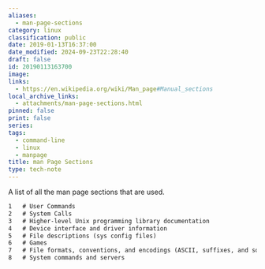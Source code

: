 ```yaml
---
aliases:
  - man-page-sections
category: linux
classification: public
date: 2019-01-13T16:37:00
date_modified: 2024-09-23T22:28:40
draft: false
id: 20190113163700
image: 
links:
  - https://en.wikipedia.org/wiki/Man_page#Manual_sections
local_archive_links:
  - attachments/man-page-sections.html
pinned: false
print: false
series: 
tags:
  - command-line
  - linux
  - manpage
title: man Page Sections
type: tech-note
---
```


A list of all the man page sections that are used.

``` markdown
1   # User Commands
2   # System Calls
3   # Higher-level Unix programming library documentation
4   # Device interface and driver information
5   # File descriptions (sys config files)
6   # Games
7   # File formats, conventions, and encodings (ASCII, suffixes, and so on)
8   # System commands and servers
```